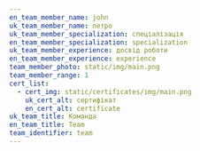 ```yaml
---
en_team_member_name: john
uk_team_member_name: петро
uk_team_member_specialization: спеціалізація
en_team_member_specialization: specialization
uk_team_member_experience: досвід роботи
en_team_member_experience: experience
team_member_photo: static/img/main.png
team_member_range: 1
cert_list:
  - cert_img: static/certificates/img/main.png
    uk_cert_alt: сертифікат
    en_cert_alt: certificate
uk_team_title: Команда
en_team_title: Team
team_identifier: team
---
```

